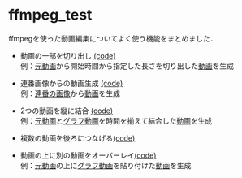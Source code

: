# ffmpeg_test
ffmpegを使った動画編集についてよく使う機能をまとめました．

- 動画の一部を切り出し [(code)](clip_video.py)  
例：[元動画](https://github.com/naka-tomo/ffmpeg_test/raw/main/video.mp4)から開始時間から指定した長さを切り出した[動画](https://github.com/naka-tomo/ffmpeg_test/raw/main/clip.mp4)を生成

- 連番画像からの動画生成 [(code)](make_graph_video.py)  
例：[連番の画像](graph)から[動画](https://github.com/naka-tomo/ffmpeg_test/raw/main/graph.mp4)を生成

- 2つの動画を縦に結合 [(code)](stack_videos.py)  
例：[元動画](https://github.com/naka-tomo/ffmpeg_test/raw/main/video.mp4)と[グラフ動画](https://github.com/naka-tomo/ffmpeg_test/raw/main/graph.mp4)を時間を揃えて結合した[動画](https://github.com/naka-tomo/ffmpeg_test/raw/main/stack.mp4)を生成

- 複数の動画を後ろにつなげる[(code)](concat_videos.py)  

- 動画の上に別の動画をオーバーレイ[(code)](overlay_videos.py)  
例：[元動画](https://github.com/naka-tomo/ffmpeg_test/raw/main/video.mp4)の上に[グラフ動画](https://github.com/naka-tomo/ffmpeg_test/raw/main/graph.mp4)を貼り付けた[動画](https://github.com/naka-tomo/ffmpeg_test/raw/main/overlay1.mp4)を生成
